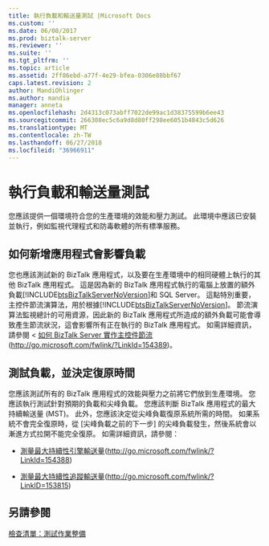 ```yaml
---
title: 執行負載和輸送量測試 |Microsoft Docs
ms.custom: ''
ms.date: 06/08/2017
ms.prod: biztalk-server
ms.reviewer: ''
ms.suite: ''
ms.tgt_pltfrm: ''
ms.topic: article
ms.assetid: 2ff86ebd-a77f-4e29-bfea-0306e88bbf67
caps.latest.revision: 2
author: MandiOhlinger
ms.author: mandia
manager: anneta
ms.openlocfilehash: 2d4313c073abff7022de99ac1d38375599b6ee43
ms.sourcegitcommit: 266308ec5c6a9d8d80ff298ee6051b4843c5d626
ms.translationtype: MT
ms.contentlocale: zh-TW
ms.lasthandoff: 06/27/2018
ms.locfileid: "36966911"
---
```

# <a name="performing-load-and-throughput-testing"></a>執行負載和輸送量測試
您應該提供一個環境符合您的生產環境的效能和壓力測試。 此環境中應該已安裝並執行，例如監視代理程式和防毒軟體的所有標準服務。  
  
## <a name="how-adding-applications-affects-load"></a>如何新增應用程式會影響負載  
 您也應該測試新的 BizTalk 應用程式，以及要在生產環境中的相同硬體上執行的其他 BizTalk 應用程式。 這是因為新的 BizTalk 應用程式執行的電腦上放置的額外負載[!INCLUDE[btsBizTalkServerNoVersion](../includes/btsbiztalkservernoversion-md.md)]和 SQL Server。 這點特別重要，主控件節流演算法，用於根據[!INCLUDE[btsBizTalkServerNoVersion](../includes/btsbiztalkservernoversion-md.md)]。 節流演算法監視總計的可用資源，因此新的 BizTalk 應用程式所造成的額外負載可能會導致產生節流狀況，這會影響所有正在執行的 BizTalk 應用程式。 如需詳細資訊，請參閱 <<c0> [ 如何 BizTalk Server 實作主控件節流](http://go.microsoft.com/fwlink/?LinkId=154389)(<http://go.microsoft.com/fwlink/?LinkId=154389>)。  
  
## <a name="testing-load-and-determining-recovery-time"></a>測試負載，並決定復原時間  
 您應該測試所有的 BizTalk 應用程式的效能與壓力之前將它們放到生產環境。 您應該執行測試針對預期的負載和尖峰負載。 您應該判斷 BizTalk 應用程式的最大持續輸送量 (MST)。 此外，您應該決定從尖峰負載復原系統所需的時間。 如果系統不會完全復原時，從 [尖峰負載之前的下一步] 的尖峰負載發生，然後系統會以漸進方式拉開不能完全復原。 如需詳細資訊，請參閱：  
  
-   [測量最大持續性引擎輸送量](http://go.microsoft.com/fwlink/?LinkId=154388)(http://go.microsoft.com/fwlink/?LinkId=154388)  
  
-   [測量最大持續性追蹤輸送量](http://go.microsoft.com/fwlink/?LinkID=153815)(http://go.microsoft.com/fwlink/?LinkID=153815)  
  
## <a name="see-also"></a>另請參閱  
 [檢查清單：測試作業整備](../technical-guides/checklist-testing-operational-readiness.md)